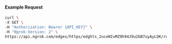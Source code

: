 <!-- Code generated for API Clients. DO NOT EDIT. -->

#### Example Request

```bash
curl \
-X GET \
-H "Authorization: Bearer {API_KEY}" \
-H "Ngrok-Version: 2" \
https://api.ngrok.com/edges/https/edghts_2uceNIvMZ9h94J9u2bB7uyAyLOK/routes/edghtsrt_2uceNKl9ph7M1pNli1lI0ZXKxBR/webhook_verification
```
